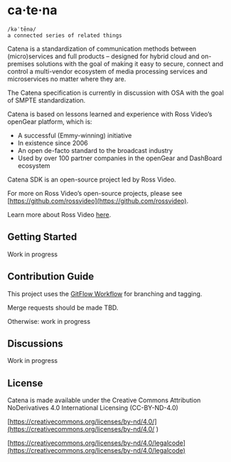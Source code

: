 # ca·te·na
	/kəˈtēnə/
	a connected series of related things
Catena is a standardization of communication methods between (micro)services and full products – designed for hybrid cloud and on-premises solutions with the goal of making it easy to secure, connect and control a multi-vendor ecosystem of media processing services and microservices no matter where they are. 

The Catena specification is currently in discussion with OSA with the goal of SMPTE standardization.


Catena is based on lessons learned and experience with Ross Video’s openGear platform, which is:
* A successful (Emmy-winning) initiative
* In existence since 2006
* An open de-facto standard to the broadcast industry
* Used by over 100 partner companies in the openGear and DashBoard ecosystem

Catena SDK is an open-source project led by Ross Video. 

For more on Ross Video’s open-source projects, please see [https://github.com/rossvideo](https://github.com/rossvideo).

Learn more about Ross Video [here](https://www.rossvideo.com/company/about-ross/).

## Getting Started
Work in progress

## Contribution Guide
This project uses the [GitFlow Workflow](https://www.atlassian.com/git/tutorials/comparing-workflows/gitflow-workflow) for branching and tagging.

Merge requests should be made TBD.

Otherwise: work in progress

## Discussions
Work in progress

## License
Catena is made available under the Creative Commons Attribution NoDerivatives 4.0 International Licensing (CC-BY-ND-4.0)

[https://creativecommons.org/licenses/by-nd/4.0/](https://creativecommons.org/licenses/by-nd/4.0/
)

[https://creativecommons.org/licenses/by-nd/4.0/legalcode](https://creativecommons.org/licenses/by-nd/4.0/legalcode)

 
